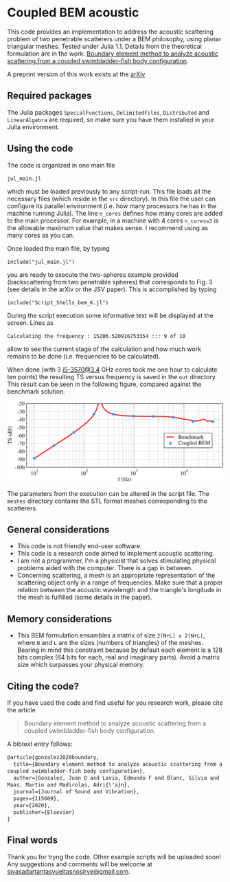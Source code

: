 # Coupled BEM acoustic

This code provides an implementation to address the acoustic scattering problem of two
penetrable scatterers under a BEM philosophy, using planar triangular meshes.
Tested under Julia 1.1.
Details from the theoretical formulation are in the work:
[Boundary element method to analyze acoustic scattering from a coupled swimbladder-fish body configuration](https://www.sciencedirect.com/science/article/abs/pii/S0022460X20304405?via%3Dihub).

A preprint version of this work exists at the [arXiv](https://arxiv.org/abs/1909.11781)

## Required packages

The Julia packages `SpecialFunctions`, `DelimitedFiles`, `Distributed` and `LinearAlgebra` are required,
so make sure you have them installed in your Julia environment.

## Using the code

The code is organized in one main file
```
jul_main.jl
```
which must be loaded previously to any script-run. This file loads all the necessary
files (which reside in the `src` directory).
In this file the user can configure its parallel environment (i.e. how many processors
he has in the machine running Julia). The line `n_cores` defines how many cores are 
added to the main processor. For example, in a machine with 4 cores `n_cores=3` is the
allowable maximum value that makes sense. I recommend using as many cores as you can.

Once loaded the main file, by typing
```
include("jul_main.jl")
```
you are ready to execute the two-spheres example provided (backscattering from two
penetrable spheres) that corresponds to Fig. 3 (see details in the arXiv or the
JSV paper). This is accomplished by typing
```
include("Script_Shells_bem_K.jl")
```
During the script execution  some informative text will be displayed at the screen. 
Lines as
```
Calculating the frequency : 15206.520916753354 ::: 9 of 10
```
allow to see the current stage of the calculation and how much work remains to be
done (i.e. frequencies to be calculated).

When done (with 3 i5-3570@3.4 GHz cores took me one hour to calculate ten points) the
resulting TS versus frequency is saved in the `out` directory.
This result can be seen in the following figure, compared against the benchmark
solution.

![image info](fig_test_spheres.png)

The parameters from the execution can be altered in the script file. The `meshes`
directory contains the STL format meshes corresponding to the scatterers.

## General considerations

* This code is not friendly end-user software.
* This code is a research code aimed to implement acoustic scattering.
* I am not a programmer, I'm a physicist that solves stimulating physical problems 
aided with the computer. There is a gap in between.
* Concerning scattering, a mesh is an appropriate representation of the scattering
object only in a range of frequencies. Make sure that a proper relation
between the acoustic wavelength and the triangle's longitude in the mesh is
fulfilled (some details in the paper).

## Memory considerations

* This BEM formulation ensambles a matrix of size `2(N+L) x 2(N+L)`, where `N` and `L`
are the sizes (numbers of triangles) of the meshes. Bearing in mind this constraint 
because by default each element is a 128 bits complex (64 bits for each, real and 
imaginary parts). Avoid a matrix size which surpasses your physical memory.

## Citing the code?

If you have used the code and find useful for you research work, please cite the article
> Boundary element method to analyze acoustic scattering from a coupled swimbladder-fish body configuration.

A bibtext entry follows:
```
@article{gonzalez2020boundary,
  title={Boundary element method to analyze acoustic scattering from a coupled swimbladder-fish body configuration},
  author={Gonzalez, Juan D and Lavia, Edmundo F and Blanc, Silvia and Maas, Martin and Madirolas, Adri{\'a}n},
  journal={Journal of Sound and Vibration},
  pages={115609},
  year={2020},
  publisher={Elsevier}
}
```

## Final words

Thank you for tryng the code. Other example scripts will be uploaded soon!
Any suggestions and comments will be welcome at sivasadartantasvueltasnosirve@gmail.com.
